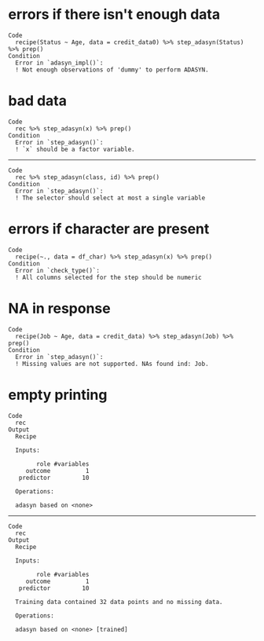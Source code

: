 # errors if there isn't enough data

    Code
      recipe(Status ~ Age, data = credit_data0) %>% step_adasyn(Status) %>% prep()
    Condition
      Error in `adasyn_impl()`:
      ! Not enough observations of 'dummy' to perform ADASYN.

# bad data

    Code
      rec %>% step_adasyn(x) %>% prep()
    Condition
      Error in `step_adasyn()`:
      ! `x` should be a factor variable.

---

    Code
      rec %>% step_adasyn(class, id) %>% prep()
    Condition
      Error in `step_adasyn()`:
      ! The selector should select at most a single variable

# errors if character are present

    Code
      recipe(~., data = df_char) %>% step_adasyn(x) %>% prep()
    Condition
      Error in `check_type()`:
      ! All columns selected for the step should be numeric

# NA in response

    Code
      recipe(Job ~ Age, data = credit_data) %>% step_adasyn(Job) %>% prep()
    Condition
      Error in `step_adasyn()`:
      ! Missing values are not supported. NAs found ind: Job.

# empty printing

    Code
      rec
    Output
      Recipe
      
      Inputs:
      
            role #variables
         outcome          1
       predictor         10
      
      Operations:
      
      adasyn based on <none>

---

    Code
      rec
    Output
      Recipe
      
      Inputs:
      
            role #variables
         outcome          1
       predictor         10
      
      Training data contained 32 data points and no missing data.
      
      Operations:
      
      adasyn based on <none> [trained]

